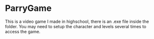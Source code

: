 # ParryGame

This is a video game I made in highschool, there is an .exe file inside the folder.
You may need to setup the character and levels several times to access the game.
